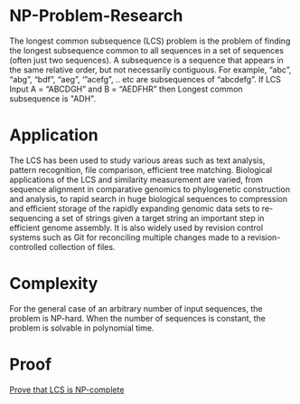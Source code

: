 # NP-Problem-Research
The longest common subsequence (LCS) problem is the problem of finding the longest subsequence common to all sequences in a set of sequences (often just two sequences). A subsequence is a sequence that appears in the same relative order, but not necessarily contiguous. For example, “abc”, “abg”, “bdf”, “aeg”, ‘”acefg”, .. etc are subsequences of “abcdefg”. If LCS Input A = “ABCDGH” and B = “AEDFHR” then Longest common subsequence is "ADH".

# Application
The LCS has been used to study various areas such as text analysis, pattern recognition, file comparison, efficient tree matching. Biological applications of the LCS and similarity measurement are varied, from sequence alignment in comparative genomics to phylogenetic construction and analysis, to rapid search in huge biological sequences to compression and efficient storage of the rapidly expanding genomic data sets to re-sequencing a set of strings given a target string an important step in efficient genome assembly. It is also widely used by revision control systems such as Git for reconciling multiple changes made to a revision-controlled collection of files.

# Complexity
For the general case of an arbitrary number of input sequences, the problem is NP-hard. When the number of sequences is constant, the problem is solvable in polynomial time.

# Proof
[Prove that LCS is NP-complete](https://afnanturky.medium.com/proof-that-longest-common-sequence-lcs-is-np-complete-problem-d62742babfe7)

